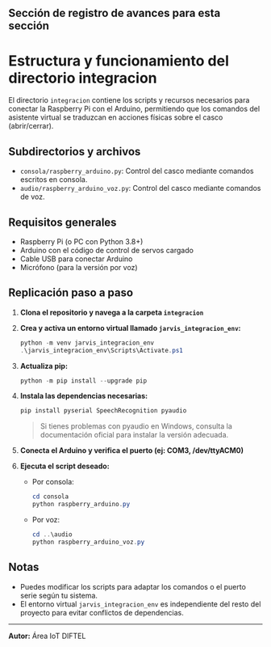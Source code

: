 ## Sección de registro de avances para esta sección

# Estructura y funcionamiento del directorio integracion

El directorio `integracion` contiene los scripts y recursos necesarios para conectar la Raspberry Pi con el Arduino, permitiendo que los comandos del asistente virtual se traduzcan en acciones físicas sobre el casco (abrir/cerrar).

## Subdirectorios y archivos

- `consola/raspberry_arduino.py`: Control del casco mediante comandos escritos en consola.
- `audio/raspberry_arduino_voz.py`: Control del casco mediante comandos de voz.

## Requisitos generales
- Raspberry Pi (o PC con Python 3.8+)
- Arduino con el código de control de servos cargado
- Cable USB para conectar Arduino
- Micrófono (para la versión por voz)

## Replicación paso a paso

1. **Clona el repositorio y navega a la carpeta `integracion`**

2. **Crea y activa un entorno virtual llamado `jarvis_integracion_env`:**
   ```powershell
   python -m venv jarvis_integracion_env
   .\jarvis_integracion_env\Scripts\Activate.ps1
   ```

3. **Actualiza pip:**
   ```powershell
   python -m pip install --upgrade pip
   ```

4. **Instala las dependencias necesarias:**
   ```powershell
   pip install pyserial SpeechRecognition pyaudio
   ```
   > Si tienes problemas con pyaudio en Windows, consulta la documentación oficial para instalar la versión adecuada.

5. **Conecta el Arduino y verifica el puerto (ej: COM3, /dev/ttyACM0)**

6. **Ejecuta el script deseado:**
   - Por consola:
     ```powershell
     cd consola
     python raspberry_arduino.py
     ```
   - Por voz:
     ```powershell
     cd ..\audio
     python raspberry_arduino_voz.py
     ```

## Notas
- Puedes modificar los scripts para adaptar los comandos o el puerto serie según tu sistema.
- El entorno virtual `jarvis_integracion_env` es independiente del resto del proyecto para evitar conflictos de dependencias.

---

**Autor:** Área IoT DIFTEL
